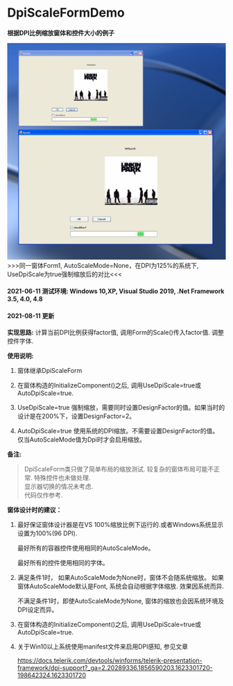 # DpiScaleFormDemo
**根据DPI比例缩放窗体和控件大小的例子**



![在DPI为125%的状态下, UseDpiScale为true和false的对比](https://github.com/culmencasa/DpiScaleForm/blob/main/NoneVsDPI.png)
               >>>同一窗体Form1, AutoScaleMode=None，在DPI为125%的系统下, UseDpiScale为true强制缩放后的对比<<<


#### 2021-06-11 测试环境: Windows 10,XP, Visual Studio 2019, .Net Framework 3.5, 4.0, 4.8


#### 2021-08-11 更新

**实现思路:** 
计算当前DPI比例获得factor值, 调用Form的Scale()传入factor值. 调整控件字体.

**使用说明:**
1. 窗体继承DpiScaleForm

2. 在窗体构造的InitializeComponent()之后, 调用UseDpiScale=true或AutoDpiScale=true.

3. UseDpiScale=true 强制缩放，需要同时设置DesignFactor的值。如果当时的设计是在200%下，设置DesignFactor=2。

4. AutoDpiScale=true 使用系统的DPI缩放。不需要设置DesignFactor的值。
   仅当AutoScaleMode值为Dpi时才会启用缩放。

**备注:** 

> DpiScaleForm类只做了简单布局的缩放测试. 
  较复杂的窗体布局可能不正常. 特殊控件也未做处理.      
  显示器切换的情况未考虑.    
  代码仅作参考.

**窗体设计时的建议：**

1. 最好保证窗体设计器是在VS 100%缩放比例下运行的.或者Windows系统显示设置为100%(96 DPI).

   最好所有的容器控件使用相同的AutoScaleMode。
   
   最好所有的控件使用相同的字体。
   
   
2. 满足条件1时， 如果AutoScaleMode为None时，窗体不会随系统缩放。 如果窗体AutoScaleMode默认是Font, 系统会自动根据字体缩放. 效果因系统而异.              

   不满足条件1时，即使AutoScaleMode为None, 窗体的缩放也会因系统环境及DPI设定而异。           

3. 在窗体构造的InitializeComponent()之后, 调用UseDpiScale=true或AutoDpiScale=true.

4. 关于Win10以上系统使用manifest文件来启用DPI感知, 参见文章 

   https://docs.telerik.com/devtools/winforms/telerik-presentation-framework/dpi-support?_ga=2.20289336.1856590203.1623301720-198642324.1623301720

